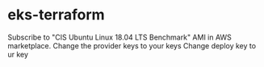 # eks-terraform
Subscribe to "CIS Ubuntu Linux 18.04 LTS Benchmark" AMI in AWS marketplace.
Change the provider keys to your keys
Change deploy key to ur key

